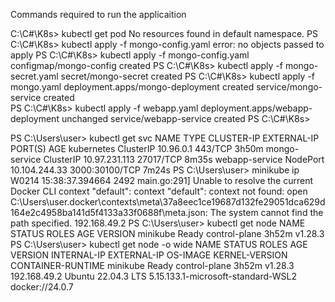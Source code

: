 Commands required to run the applicaition 

 C:\C#\K8s> kubectl get pod
No resources found in default namespace.
PS C:\C#\K8s> kubectl apply -f mongo-config.yaml
error: no objects passed to apply
PS C:\C#\K8s> kubectl apply -f mongo-config.yaml
configmap/mongo-config created
PS C:\C#\K8s> kubectl apply -f mongo-secret.yaml
secret/mongo-secret created
PS C:\C#\K8s> kubectl apply -f mongo.yaml
deployment.apps/mongo-deployment created
service/mongo-service created   
PS C:\C#\K8s> kubectl apply -f webapp.yaml
deployment.apps/webapp-deployment unchanged
service/webapp-service created
PS C:\C#\K8s> 



PS C:\Users\user> kubectl get svc
NAME             TYPE        CLUSTER-IP      EXTERNAL-IP   PORT(S)          AGE
kubernetes       ClusterIP   10.96.0.1       <none>        443/TCP          3h50m
mongo-service    ClusterIP   10.97.231.113   <none>        27017/TCP        8m35s
webapp-service   NodePort    10.104.244.33   <none>        3000:30100/TCP   7m24s
PS C:\Users\user> minikube ip
W0214 15:38:37.394664    2492 main.go:291] Unable to resolve the current Docker CLI context "default": context "default": context not found: open C:\Users\user\.docker\contexts\meta\37a8eec1ce19687d132fe29051dca629d164e2c4958ba141d5f4133a33f0688f\meta.json: The system cannot find the path specified.
192.168.49.2
PS C:\Users\user> kubectl get node
NAME       STATUS   ROLES           AGE     VERSION
minikube   Ready    control-plane   3h52m   v1.28.3
PS C:\Users\user> kubectl get node -o wide
NAME       STATUS   ROLES           AGE     VERSION   INTERNAL-IP    EXTERNAL-IP   OS-IMAGE             KERNEL-VERSION                       CONTAINER-RUNTIME
minikube   Ready    control-plane   3h52m   v1.28.3   192.168.49.2   <none>        Ubuntu 22.04.3 LTS   5.15.133.1-microsoft-standard-WSL2   docker://24.0.7
